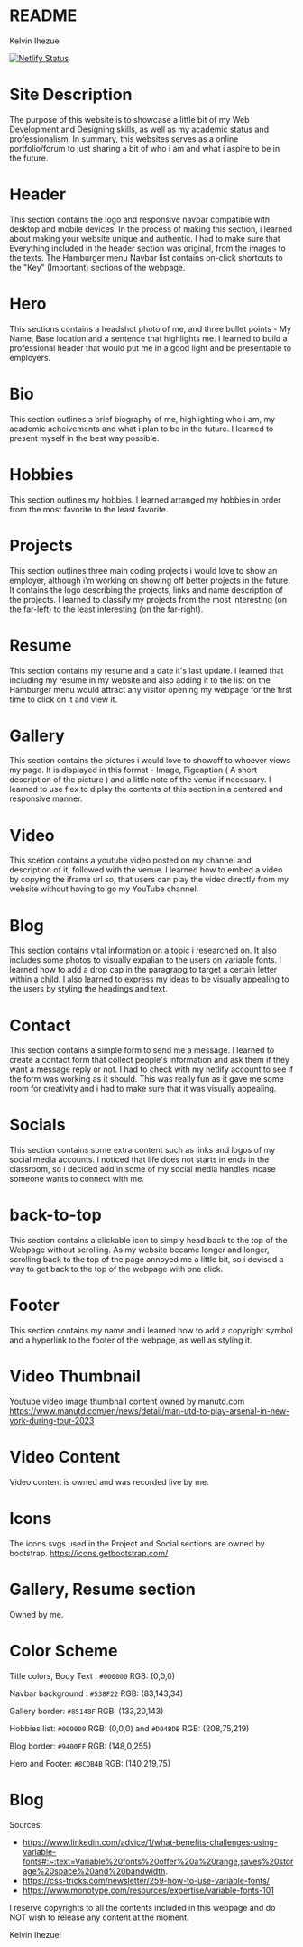 # README

<!-- Name of the webpage and Ownership-->

Kelvin Ihezue 

<!-- Netlify Status Badge-->

[![Netlify Status](https://api.netlify.com/api/v1/badges/dbecefe4-e882-414c-a6bc-ef9a91578346/deploy-status)](https://app.netlify.com/sites/about-me-kelony11/deploys)

<!-- Site Description -->

# Site Description 
The purpose of this website is to showcase a little bit of my Web Development and Designing skills, as well as my academic status and professionalism. In summary, this websites serves as a online portfolio/forum to just sharing a bit of who i am and what i aspire to be in the future.

<!-- Sections of the Webpage -->

# Header 
This section contains the logo and responsive navbar compatible with desktop and mobile devices. In the process of making this section, i learned about making your website unique and authentic. I had to make sure that Everything included in the header section was original, from the images to the texts. The Hamburger menu Navbar list contains on-click shortcuts to the "Key" (Important) sections of the webpage. 

# Hero 
This sections contains a headshot photo of me, and three bullet points - My Name, Base location and a sentence that highlights me. I learned to build a professional header that would put me in a good light and be presentable to employers.

# Bio 
This section outlines a brief biography of me, highlighting who i am, my academic acheivements and what i plan to be in the future. I learned to present myself in the best way possible.

# Hobbies 
This section outlines my hobbies. I learned arranged my hobbies in order from the most favorite to the least favorite. 

# Projects 
This section outlines three main coding projects i would love to show an employer, although i'm working on showing off better projects in the future. It contains the logo describing the projects, links and name description of the projects. I learned to classify my projects from the most interesting (on the far-left) to the least interesting (on the far-right). 
 
# Resume 
This section contains my resume and a date it's last update. I learned that including my resume in my website and also adding it to the list on the Hamburger menu would attract any visitor opening my webpage for the first time to click on it and view it.

# Gallery 
This section contains the pictures i would love to showoff to whoever views my page. It is displayed in this format - Image, Figcaption ( A short description of the picture ) and a little note of the venue if necessary. I learned to use flex to diplay the contents of this section in a centered and responsive manner. 

# Video 
This scetion contains a youtube video posted on my channel and description of it, followed with the venue. I learned how to embed a video by copying the iframe url so, that users can play the video directly from my website without having to go my YouTube channel.

# Blog 
This section contains vital information on a topic i researched on. It also includes some photos to visually expalian to the users on variable fonts. I learned how to add a drop cap in the paragrapg to target a certain letter within a child. I also learned to express my ideas to be visually appealing to the users by styling the headings and text.

# Contact 
This section contains a simple form to send me a message. I learned to create a contact form that collect people's information and ask them if they want a message reply or not. I had to check with my netlify account to see if the form was working as it should. This was really fun as it gave me some room for creativity and i had to make sure that it was visually appealing. 

# Socials 
This section contains some extra content such as links and logos of my social media accounts. I noticed that life does not starts in ends in the classroom, so i decided add in some of my social media handles incase someone wants to connect with me.  

# back-to-top 
This section contains a clickable icon to simply head back to the top of the Webpage without scrolling. As my website became longer and longer, scrolling back to the top of the page annoyed me a little bit, so i devised a way to get back to the top of the webpage with one click.

# Footer 
This section contains my name and i learned how to add a copyright symbol and a hyperlink to the footer of the webpage, as well as styling it. 



<!-- Gallery and Video sources -->
# Video Thumbnail
Youtube video image thumbnail content owned by manutd.com
https://www.manutd.com/en/news/detail/man-utd-to-play-arsenal-in-new-york-during-tour-2023

# Video Content 
Video content is owned and was recorded live by me.

# Icons 
The icons svgs used in the Project and Social sections are owned by bootstrap.
https://icons.getbootstrap.com/

# Gallery, Resume section
Owned by me. 


<!-- Color Scheme -->

# Color Scheme

Title colors, Body Text : `#000000` RGB: (0,0,0)

Navbar background : `#538F22` RGB: (83,143,34)

Gallery border: `#85148F` RGB: (133,20,143)

Hobbies list: `#000000` RGB: (0,0,0) and `#D04BDB` RGB: (208,75,219)

Blog border: `#9400FF` RGB: (148,0,255)

Hero and Footer: `#8CDB4B` RGB: (140,219,75)


<!-- Citations for the blog -->

# Blog 

Sources:
 - https://www.linkedin.com/advice/1/what-benefits-challenges-using-variable-fonts#:~:text=Variable%20fonts%20offer%20a%20range,saves%20storage%20space%20and%20bandwidth.
 - https://css-tricks.com/newsletter/259-how-to-use-variable-fonts/
 - https://www.monotype.com/resources/expertise/variable-fonts-101

<!-- License  & Copyrights -->

I reserve copyrights to all the contents included in this webpage and do NOT wish to release any content at the moment. 


Kelvin Ihezue!



